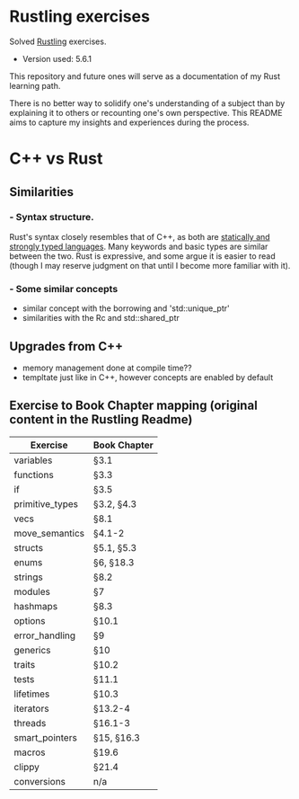 # Rustling exercises

Solved [Rustling](https://github.com/rust-lang/rustlings) exercises.
- Version used: 5.6.1

This repository and future ones will serve as a documentation of my Rust learning path. 

There is no better way to solidify one's understanding of a subject than by explaining it to others or recounting one's own perspective. This README aims to capture my insights and experiences during the process.

# C++ vs Rust

## Similarities 

### - Syntax structure.
Rust's syntax closely resembles that of C++, as both are [statically and strongly typed languages](https://www.techtarget.com/searchapparchitecture/tip/Static-vs-dynamic-typing-The-details-and-differences). Many keywords and basic types are similar between the two. Rust is expressive, and some argue it is easier to read (though I may reserve judgment on that until I become more familiar with it).

### - Some similar concepts
- similar concept with the borrowing and 'std::unique_ptr'
- similarities with the Rc<T> and std::shared_ptr

## Upgrades from C++
- memory management done at compile time??
- templtate just like in C++, however concepts are enabled by default


## Exercise to Book Chapter mapping (original content in the Rustling Readme)

| Exercise               | Book Chapter        |
| ---------------------- | ------------------- |
| variables              | §3.1                |
| functions              | §3.3                |
| if                     | §3.5                |
| primitive_types        | §3.2, §4.3          |
| vecs                   | §8.1                |
| move_semantics         | §4.1-2              |
| structs                | §5.1, §5.3          |
| enums                  | §6, §18.3           |
| strings                | §8.2                |
| modules                | §7                  |
| hashmaps               | §8.3                |
| options                | §10.1               |
| error_handling         | §9                  |
| generics               | §10                 |
| traits                 | §10.2               |
| tests                  | §11.1               |
| lifetimes              | §10.3               |
| iterators              | §13.2-4             |
| threads                | §16.1-3             |
| smart_pointers         | §15, §16.3          |
| macros                 | §19.6               |
| clippy                 | §21.4               |
| conversions            | n/a                 |
